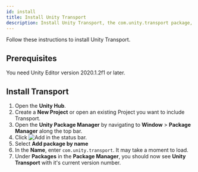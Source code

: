 ```yaml
---
id: install
title: Install Unity Transport
description: Install Unity Transport, the com.unity.transport package, using the Package Manager.
---
```


Follow these instructions to install Unity Transport.

## Prerequisites

You need Unity Editor version 2020.1.2f1 or later.

## Install Transport

1. Open the **Unity Hub**.
1. Create a **New Project** or open an existing Project you want to include Transport.
2. Open the **Unity Package Manager** by navigating to **Window** > **Package Manager** along the top bar.
3. Click ![Add](/img/add.png) in the status bar.
4. Select **Add package by name**
5. In the **Name**, enter `com.unity.transport`. It may take a moment to load.
6. Under **Packages** in the **Package Manager**, you should now see **Unity Transport** with it's current version number.
